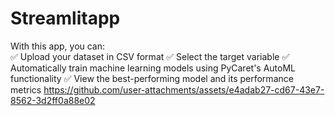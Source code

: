 # Streamlitapp
With this app, you can:  
✅ Upload your dataset in CSV format 
✅ Select the target variable 
✅ Automatically train machine learning models using PyCaret's AutoML functionality 
✅ View the best-performing model and its performance metrics
https://github.com/user-attachments/assets/e4adab27-cd67-43e7-8562-3d2ff0a88e02

